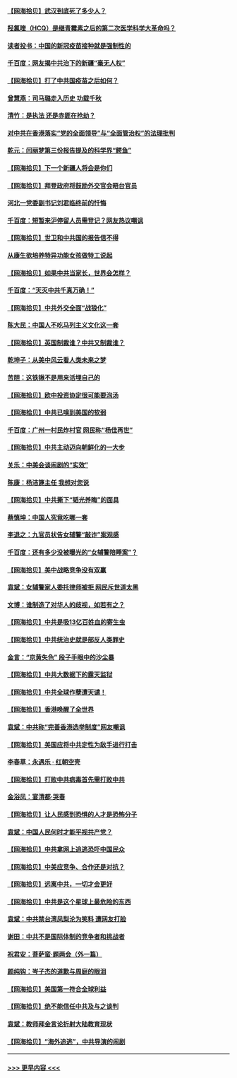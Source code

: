 #### [【网海拾贝】武汉到底死了多少人？](../pages/nsc993/n12863707.md?t=04072252) 
#### [羟氯喹（HCQ）是继青霉素之后的第二次医学科学大革命吗？](../pages/nsc993/n12638564.md?t=04072252) 
#### [读者投书：中国的新冠疫苗接种就是强制性的](../pages/nsc993/n12859932.md?t=04072252) 
#### [千百度：网友揭中共治下的新疆“毫无人权”](../pages/nsc993/n12858385.md?t=04072252) 
#### [【网海拾贝】打了中共国疫苗之后如何？](../pages/nsc993/n12857866.md?t=04072252) 
#### [曾慧燕：司马璐走入历史 功载千秋](../pages/nsc993/n12856996.md?t=04072252) 
#### [清竹：是执法 还是赤匪在抢劫？](../pages/nsc993/n12856952.md?t=04072252) 
#### [对中共在香港落实“党的全面领导”与“全面管治权”的法理批判](../pages/nsc993/n12856929.md?t=04072252) 
#### [乾元：闫丽梦第三份报告提及的科学界“鳄鱼”](../pages/nsc993/n12855985.md?t=04072252) 
#### [【网海拾贝】下一个新疆人将会是你们](../pages/nsc993/n12855864.md?t=04072252) 
#### [【网海拾贝】拜登政府将鼓励外交官会晤台官员](../pages/nsc993/n12853615.md?t=04072252) 
#### [河北一党委副书记刘君临终前的忏悔](../pages/nsc993/n12849420.md?t=04072252) 
#### [千百度：短暂来沪停留人员需登记？网友热议嘲讽](../pages/nsc993/n12853497.md?t=04072252) 
#### [【网海拾贝】世卫和中共国的报告信不得](../pages/nsc993/n12850902.md?t=04072252) 
#### [从康生欲培养特异功能女孩做特工说起](../pages/nsc993/n12849289.md?t=04072252) 
#### [【网海拾贝】如果中共当家长，世界会怎样？](../pages/nsc993/n12848436.md?t=04072252) 
#### [千百度：“天灭中共千真万确！”](../pages/nsc993/n12845659.md?t=04072252) 
#### [【网海拾贝】中共外交全面“战狼化”](../pages/nsc993/n12845607.md?t=04072252) 
#### [陈大民：中国人不吃马列主义文化这一套](../pages/nsc993/n12842496.md?t=04072252) 
#### [【网海拾贝】英国制裁谁？中共又制裁谁？](../pages/nsc993/n12840909.md?t=04072252) 
#### [乾坤子：从美中风云看人类未来之梦](../pages/nsc993/n12840590.md?t=04072252) 
#### [苦胆：这铁锹不是用来活埋自己的](../pages/nsc993/n12839512.md?t=04072252) 
#### [【网海拾贝】欧中投资协定很可能要泡汤](../pages/nsc993/n12835122.md?t=04072252) 
#### [【网海拾贝】中共已嗅到美国的软弱](../pages/nsc993/n12832411.md?t=04072252) 
#### [千百度：广州一村民炸村官 网民称“杨佳再世”](../pages/nsc993/n12832380.md?t=04072252) 
#### [【网海拾贝】中共主动迈向朝鲜化的一大步](../pages/nsc993/n12829887.md?t=04072252) 
#### [关乐：中美会谈闹剧的“实效”](../pages/nsc993/n12826698.md?t=04072252) 
#### [陈康：杨洁篪主任  我想对您说](../pages/nsc993/n12826609.md?t=04072252) 
#### [【网海拾贝】中共撕下“韬光养晦”的面具](../pages/nsc993/n12826459.md?t=04072252) 
#### [蔡慎坤：中国人究竟吃哪一套](../pages/nsc993/n12826010.md?t=04072252) 
#### [李退之：九官员状告女辅警“敲诈”案观感](../pages/nsc993/n12823984.md?t=04072252) 
#### [千百度：还有多少没被曝光的“女辅警陪睡案”？](../pages/nsc993/n12822136.md?t=04072252) 
#### [【网海拾贝】美中战略竞争没有双赢](../pages/nsc993/n12822105.md?t=04072252) 
#### [袁斌：女辅警家人委托律师被拒 网民斥世道太黑](../pages/nsc993/n12822004.md?t=04072252) 
#### [文博：谁制造了对华人的歧视，如若有之？](../pages/nsc993/n12821635.md?t=04072252) 
#### [【网海拾贝】中共是吸13亿百姓血的寄生虫](../pages/nsc993/n12819191.md?t=04072252) 
#### [【网海拾贝】中共统治史就是部反人类罪史](../pages/nsc993/n12816738.md?t=04072252) 
#### [金言：“京黄失色” 段子手眼中的沙尘暴](../pages/nsc993/n12815700.md?t=04072252) 
#### [【网海拾贝】中共大数据下的露天监狱](../pages/nsc993/n12811075.md?t=04072252) 
#### [【网海拾贝】中共全球作孽遭天谴！](../pages/nsc993/n12810258.md?t=04072252) 
#### [【网海拾贝】香港唤醒了全世界](../pages/nsc993/n12809100.md?t=04072252) 
#### [袁斌：中共称“完善香港选举制度”网友嘲讽](../pages/nsc993/n12808994.md?t=04072252) 
#### [【网海拾贝】美国应将中共定性为敌手进行打击](../pages/nsc993/n12806870.md?t=04072252) 
#### [李春草：永遇乐 · 红朝空壳](../pages/nsc993/n12805365.md?t=04072252) 
#### [【网海拾贝】打败中共病毒首先需打败中共](../pages/nsc993/n12803930.md?t=04072252) 
#### [金浴凤：宴清都‧哭春](../pages/nsc993/n12801601.md?t=04072252) 
#### [【网海拾贝】让人民感到恐惧的人才是恐怖分子](../pages/nsc993/n12799347.md?t=04072252) 
#### [袁斌：中国人民何时才能平视共产党？](../pages/nsc993/n12799306.md?t=04072252) 
#### [【网海拾贝】中共拿网上追逃恐吓中国民众](../pages/nsc993/n12796905.md?t=04072252) 
#### [【网海拾贝】中美应竞争、合作还是对抗？](../pages/nsc993/n12794675.md?t=04072252) 
#### [【网海拾贝】远离中共，一切才会更好](../pages/nsc993/n12793572.md?t=04072252) 
#### [【网海拾贝】中共是这个星球上最危险的东西](../pages/nsc993/n12791400.md?t=04072252) 
#### [袁斌：中共禁台湾凤梨沦为笑料 遭网友打脸](../pages/nsc993/n12791335.md?t=04072252) 
#### [谢田：中共不是国际体制的竞争者和挑战者](../pages/nsc993/n12791212.md?t=04072252) 
#### [祝君安：菩萨蛮·题两会（外一篇）](../pages/nsc993/n12786801.md?t=04072252) 
#### [颜纯钩：岑子杰的道歉与周庭的眼泪](../pages/nsc993/n12786775.md?t=04072252) 
#### [【网海拾贝】美国第一符合全球利益](../pages/nsc993/n12786666.md?t=04072252) 
#### [【网海拾贝】绝不能信任中共及与之谈判](../pages/nsc993/n12784266.md?t=04072252) 
#### [袁斌：教师拜金言论折射大陆教育现状](../pages/nsc993/n12783868.md?t=04072252) 
#### [【网海拾贝】“海外追逃”，中共导演的闹剧](../pages/nsc993/n12781638.md?t=04072252) 

----
#### [ >>> 更早内容 <<< ](../indexes/nsc993-earlier.md)
